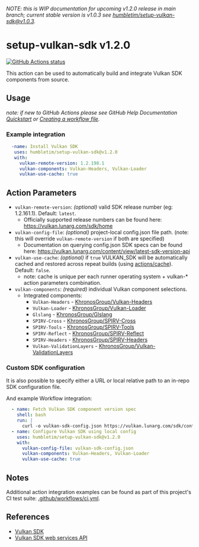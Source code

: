 _NOTE: this is WIP documentation for upcoming v1.2.0 release in main branch; current stable version is v1.0.3 see [humbletim/setup-vulkan-sdk@v1.0.3](https://github.com/humbletim/setup-vulkan-sdk/tree/v1.0.3)._
# setup-vulkan-sdk v1.2.0

<p align="left">
  <a href="https://github.com/humbletim/setup-vulkan-sdk"><img alt="GitHub Actions status" src="https://github.com/humbletim/setup-vulkan-sdk/workflows/Setup/badge.svg"></a>
</p>

This action can be used to automatically build and integrate Vulkan SDK components from source.

## Usage

_note: if new to GitHub Actions please see GitHub Help Documentation [Quickstart](https://docs.github.com/en/actions/quickstart) or [Creating a workflow file](https://docs.github.com/en/actions/using-workflows#creating-a-workflow-file)._

### Example integration

```yaml
  -name: Install Vulkan SDK
   uses: humbletim/setup-vulkan-sdk@v1.2.0
   with:
     vulkan-remote-version: 1.2.198.1
     vulkan-components: Vulkan-Headers, Vulkan-Loader
     vulkan-use-cache: true
```

## Action Parameters

- `vulkan-remote-version`: *(optional)* valid SDK release number (eg: 1.2.161.1). Default: `latest`.
    - Officially supported release numbers can be found here: https://vulkan.lunarg.com/sdk/home
- `vulkan-config-file`: *(optional)* project-local config.json file path. (note: this will override `vulkan-remote-version` if both are specified)
    - Documentation on querying config.json SDK specs can be found here: https://vulkan.lunarg.com/content/view/latest-sdk-version-api
- `vulkan-use-cache`: *(optional)* if `true` VULKAN_SDK will be automatically cached and restored across repeat builds (using [actions/cache](https://github.com/actions/cache)). Default: `false`.
    - note: cache is unique per each runner operating system + vulkan-* action parameters combination.
- `vulkan-components`: *(required)* individual Vulkan component selections.
  - Integrated components:
    - `Vulkan-Headers` - [KhronosGroup/Vulkan-Headers](https://github.com/KhronosGroup/Vulkan-Headers)
    - `Vulkan-Loader` - [KhronosGroup/Vulkan-Loader](https://github.com/KhronosGroup/Vulkan-Loader)
    - `Glslang` - [KhronosGroup/Glslang](https://github.com/KhronosGroup/Glslang)
    - `SPIRV-Cross` - [KhronosGroup/SPIRV-Cross](https://github.com/KhronosGroup/SPIRV-Cross)
    - `SPIRV-Tools` - [KhronosGroup/SPIRV-Tools](https://github.com/KhronosGroup/SPIRV-Tools)
    - `SPIRV-Reflect` - [KhronosGroup/SPIRV-Reflect](https://github.com/KhronosGroup/SPIRV-Reflect)
    - `SPIRV-Headers` - [KhronosGroup/SPIRV-Headers](https://github.com/KhronosGroup/SPIRV-Headers)
    - `Vulkan-ValidationLayers` - [KhronosGroup/Vulkan-ValidationLayers](https://github.com/KhronosGroup/Vulkan-ValidationLayers)

### Custom SDK configuration

It is also possible to specify either a URL or local relative path to an in-repo SDK configuration file.

And example Workflow integration:
```yaml
  - name: Fetch Vulkan SDK component version spec
    shell: bash
    run: |
      curl -o vulkan-sdk-config.json https://vulkan.lunarg.com/sdk/config/1.2.198.1/linux/config.json
  - name: Configure Vulkan SDK using local config
    uses: humbletim/setup-vulkan-sdk@v1.2.0
    with:
      vulkan-config-file: vulkan-sdk-config.json
      vulkan-components: Vulkan-Headers, Vulkan-Loader
      vulkan-use-cache: true
```

## Notes

Additional action integration examples can be found as part of this project's CI test suite: [.github/workflows/ci.yml](.github/workflows/ci.yml).

## References
- [Vulkan SDK](https://www.lunarg.com/vulkan-sdk/)
- [Vulkan SDK web services API](https://vulkan.lunarg.com/content/view/latest-sdk-version-api)

